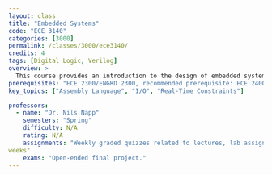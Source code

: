 ```yaml
---
layout: class
title: "Embedded Systems"
code: "ECE 3140"
categories: [3000]
permalink: /classes/3000/ece3140/
credits: 4
tags: [Digital Logic, Verilog]
overview: >
  This course provides an introduction to the design of embedded systems, with an emphasis on understanding the interaction between hardware, software, and the physical world. Topics include assembly language programming, interrupts, I/O, concurrency management, scheduling, resource management, and real-time constraints.
prerequisites: "ECE 2300/ENGRD 2300, recommended prerequisite: ECE 2400/ENGRD 2140"
key_topics: ["Assembly Language", "I/O", "Real-Time Constraints"]

professors:
  - name: "Dr. Nils Napp"
    semesters: "Spring"
    difficulty: N/A
    rating: N/A
    assignments: "Weekly graded quizzes related to lectures, lab assignments due roughly every two weeks."
weeks"
    exams: "Open-ended final project."
---
```

